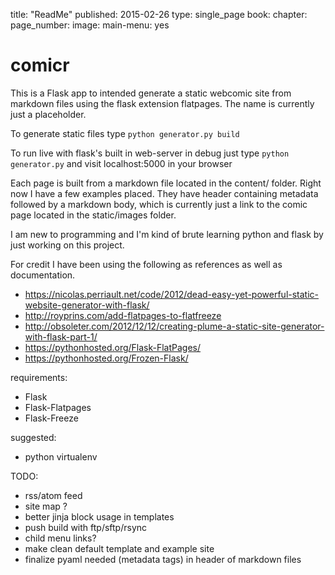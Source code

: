 title: "ReadMe"
published: 2015-02-26
type: single_page
book:
chapter:
page_number:
image:
main-menu: yes

# comicr

This is a Flask app to intended generate a static webcomic site from markdown files using the flask extension flatpages. The name is currently just a placeholder.

To generate static files type `python generator.py build`

To run live with flask's built in web-server in debug just type `python generator.py` and visit localhost:5000 in your browser

Each page is built from a markdown file located in the content/ folder. Right now I have a few examples placed. They have header containing metadata followed by a markdown body, which is currently just a link to the comic page located in the static/images folder.

I am new to programming and I'm kind of brute learning python and flask by just working on this project.

For credit I have been using the following as references as well as documentation.

 * https://nicolas.perriault.net/code/2012/dead-easy-yet-powerful-static-website-generator-with-flask/
 * http://royprins.com/add-flatpages-to-flatfreeze
 * http://obsoleter.com/2012/12/12/creating-plume-a-static-site-generator-with-flask-part-1/
 * https://pythonhosted.org/Flask-FlatPages/
 * https://pythonhosted.org/Frozen-Flask/

requirements:

 * Flask
 * Flask-Flatpages
 * Flask-Freeze

suggested:

 * python virtualenv

TODO:

  * rss/atom feed
  * site map ?
  * better jinja block usage in templates
  * push build with ftp/sftp/rsync
  * child menu links?
  * make clean default template and example site
  * finalize pyaml needed (metadata tags) in header of markdown files
